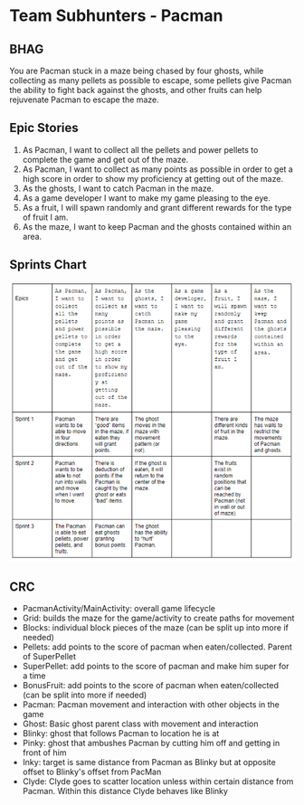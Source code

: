 # Team Subhunters - Pacman

## BHAG

You are Pacman stuck in a maze being chased by four ghosts, while collecting as many pellets as possible to escape, some pellets give Pacman the ability to fight back against the ghosts, and other fruits can help rejuvenate Pacman to escape the maze.

## Epic Stories

1. As Pacman, I want to collect all the pellets and power pellets to complete the game and get out of the maze.
1. As Pacman, I want to collect as many points as possible in order to get a high score in order to show my proficiency at getting out of the maze.
1. As the ghosts, I want to catch Pacman in the maze.
1. As a game developer I want to make my game pleasing to the eye.
1. As a fruit, I will spawn randomly and grant different rewards for the type of fruit I am.
1. As the maze, I want to keep Pacman and the ghosts contained within an area.

## Sprints Chart

![Link to Sprint Chart](https://raw.githubusercontent.com/ecs160ss12019/Subhunters/master/StoryMappingTable.png)

## CRC

* PacmanActivity/MainActivity: overall game lifecycle
* Grid: builds the maze for the game/activity to create paths for movement
* Blocks: individual block pieces of the maze (can be split up into more if needed)
* Pellets: add points to the score of pacman when eaten/collected. Parent of SuperPellet
* SuperPellet: add points to the score of pacman and make him super for a time
* BonusFruit: add points to the score of pacman when eaten/collected (can be split into more if needed)
* Pacman: Pacman movement and interaction with other objects in the game
* Ghost: Basic ghost parent class with movement and interaction
* Blinky: ghost that follows Pacman to location he is at
* Pinky: ghost that ambushes Pacman by cutting him off and getting in front of him
* Inky: target is same distance from Pacman as Blinky but at opposite offset to Blinky's offset from PacMan
* Clyde: Clyde goes to scatter location unless within certain distance from Pacman. Within this distance Clyde behaves like Blinky
